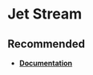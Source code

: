 # Jet Stream

## Recommended

* ****[**Documentation**](https://jetstream.laravel.com/1.x/installation.html#installing-jetstream)****
